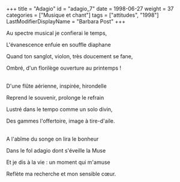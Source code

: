 +++
title = "Adagio"
id = "adagio_7"
date = 1998-06-27
weight = 37
categories = ["Musique et chant"]
tags = ["attitudes", "1998"]
LastModifierDisplayName = "Barbara Post"
+++

Au spectre musical je confierai le temps,

L'évanescence enfuie en souffle diaphane

Quand ton sanglot, violon, très doucement se fane,

Ombré, d'un florilège ouverture au printemps !

 \
D'une flûte aérienne, inspirée, hirondelle

Reprend le souvenir, prolonge le refrain

Lustré dans le tempo comme un solo divin,

Des gammes l'offertoire, image à tire-d'aile.

 \
A l'abîme du songe on lira le bonheur

Dans le fol adagio dont s'éveille la Muse

Et je dis à la vie : un moment qui m'amuse

Reflète ma recherche et mon sensible cœur.
